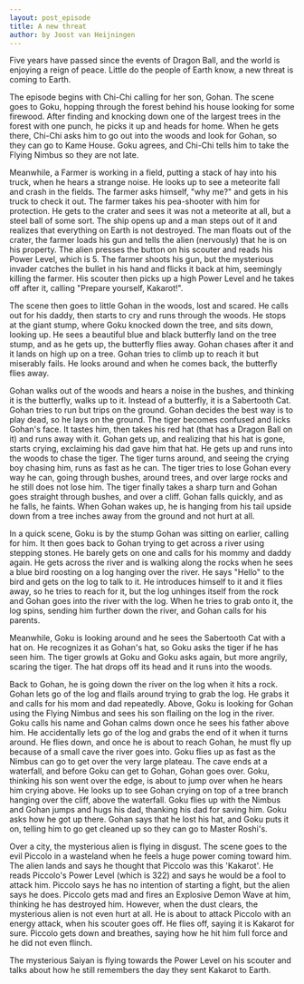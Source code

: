 ```yaml
---
layout: post_episode
title: A new threat
author: by Joost van Heijningen
---
```


Five years have passed since the events of Dragon Ball, and the world is enjoying a reign of peace. Little do the people of Earth know, a new threat is coming to Earth.

The episode begins with Chi-Chi calling for her son, Gohan. The scene goes to Goku, hopping through the forest behind his house looking for some firewood. After finding and knocking down one of the largest trees in the forest with one punch, he picks it up and heads for home. When he gets there, Chi-Chi asks him to go out into the woods and look for Gohan, so they can go to Kame House. Goku agrees, and Chi-Chi tells him to take the Flying Nimbus so they are not late.

Meanwhile, a Farmer is working in a field, putting a stack of hay into his truck, when he hears a strange noise. He looks up to see a meteorite fall and crash in the fields. The farmer asks himself, "why me?" and gets in his truck to check it out. The farmer takes his pea-shooter with him for protection. He gets to the crater and sees it was not a meteorite at all, but a steel ball of some sort. The ship opens up and a man steps out of it and realizes that everything on Earth is not destroyed. The man floats out of the crater, the farmer loads his gun and tells the alien (nervously) that he is on his property. The alien presses the button on his scouter and reads his Power Level, which is 5. The farmer shoots his gun, but the mysterious invader catches the bullet in his hand and flicks it back at him, seemingly killing the farmer. His scouter then picks up a high Power Level and he takes off after it, calling "Prepare yourself, Kakarot!".

The scene then goes to little Gohan in the woods, lost and scared. He calls out for his daddy, then starts to cry and runs through the woods. He stops at the giant stump, where Goku knocked down the tree, and sits down, looking up. He sees a beautiful blue and black butterfly land on the tree stump, and as he gets up, the butterfly flies away. Gohan chases after it and it lands on high up on a tree. Gohan tries to climb up to reach it but miserably fails. He looks around and when he comes back, the butterfly flies away.

Gohan walks out of the woods and hears a noise in the bushes, and thinking it is the butterfly, walks up to it. Instead of a butterfly, it is a Sabertooth Cat. Gohan tries to run but trips on the ground. Gohan decides the best way is to play dead, so he lays on the ground. The tiger becomes confused and licks Gohan's face. It tastes him, then takes his red hat (that has a Dragon Ball on it) and runs away with it. Gohan gets up, and realizing that his hat is gone, starts crying, exclaiming his dad gave him that hat. He gets up and runs into the woods to chase the tiger. The tiger turns around, and seeing the crying boy chasing him, runs as fast as he can. The tiger tries to lose Gohan every way he can, going through bushes, around trees, and over large rocks and he still does not lose him. The tiger finally takes a sharp turn and Gohan goes straight through bushes, and over a cliff. Gohan falls quickly, and as he falls, he faints. When Gohan wakes up, he is hanging from his tail upside down from a tree inches away from the ground and not hurt at all.

In a quick scene, Goku is by the stump Gohan was sitting on earlier, calling for him. It then goes back to Gohan trying to get across a river using stepping stones. He barely gets on one and calls for his mommy and daddy again. He gets across the river and is walking along the rocks when he sees a blue bird roosting on a log hanging over the river. He says "Hello" to the bird and gets on the log to talk to it. He introduces himself to it and it flies away, so he tries to reach for it, but the log unhinges itself from the rock and Gohan goes into the river with the log. When he tries to grab onto it, the log spins, sending him further down the river, and Gohan calls for his parents.

Meanwhile, Goku is looking around and he sees the Sabertooth Cat with a hat on. He recognizes it as Gohan's hat, so Goku asks the tiger if he has seen him. The tiger growls at Goku and Goku asks again, but more angrily, scaring the tiger. The hat drops off its head and it runs into the woods.

Back to Gohan, he is going down the river on the log when it hits a rock. Gohan lets go of the log and flails around trying to grab the log. He grabs it and calls for his mom and dad repeatedly. Above, Goku is looking for Gohan using the Flying Nimbus and sees his son flailing on the log in the river. Goku calls his name and Gohan calms down once he sees his father above him. He accidentally lets go of the log and grabs the end of it when it turns around. He flies down, and once he is about to reach Gohan, he must fly up because of a small cave the river goes into. Goku flies up as fast as the Nimbus can go to get over the very large plateau. The cave ends at a waterfall, and before Goku can get to Gohan, Gohan goes over. Goku, thinking his son went over the edge, is about to jump over when he hears him crying above. He looks up to see Gohan crying on top of a tree branch hanging over the cliff, above the waterfall. Goku flies up with the Nimbus and Gohan jumps and hugs his dad, thanking his dad for saving him. Goku asks how he got up there. Gohan says that he lost his hat, and Goku puts it on, telling him to go get cleaned up so they can go to Master Roshi's.

Over a city, the mysterious alien is flying in disgust. The scene goes to the evil Piccolo in a wasteland when he feels a huge power coming toward him. The alien lands and says he thought that Piccolo was this 'Kakarot'. He reads Piccolo's Power Level (which is 322) and says he would be a fool to attack him. Piccolo says he has no intention of starting a fight, but the alien says he does. Piccolo gets mad and fires an Explosive Demon Wave at him, thinking he has destroyed him. However, when the dust clears, the mysterious alien is not even hurt at all. He is about to attack Piccolo with an energy attack, when his scouter goes off. He flies off, saying it is Kakarot for sure. Piccolo gets down and breathes, saying how he hit him full force and he did not even flinch.

The mysterious Saiyan is flying towards the Power Level on his scouter and talks about how he still remembers the day they sent Kakarot to Earth.
